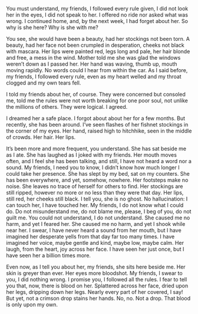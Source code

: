 You must understand, my friends, I followed every rule given, I did not look her in the eyes, I did not speak to her. I offered no ride nor asked what was wrong. I continued home, and, by the next week, I had forget about her. So why is she here? Why is she with me?

You see, she would have been a beauty, had her stockings not been torn. A beauty, had her face not been crumpled in desperation, cheeks not black with mascara. Her lips were painted red, legs long and pale, her hair blonde and free, a mess in the wind. Mother told me she was glad the windows weren’t down as I passed her. Her hand was waving, thumb up, mouth moving rapidly. No words could I hear from within the car. As I said before, my friends, I followed every rule, even as my heart welled and my throat clogged and my own tears fell. 

I told my friends about her, of course. They were concerned but consoled me, told me the rules were not worth breaking for one poor soul, not unlike the millions of others. They were logical. I agreed. 

I dreamed her a safe place. I forgot about about her for a few months. But recently, she has been around. I’ve seen flashes of her fishnet stockings in the corner of my eyes. Her hand, raised high to hitchhike, seen in the middle of crowds. Her hair. Her lips. 

It’s been more and more frequent, you understand. She has sat beside me as I ate. She has laughed as I joked with my friends. Her mouth moves often, and I feel she has been talking, and still, I have not heard a word nor a sound. My friends, I need you to know, I didn’t know how much longer I could take her presence. She has slept by my bed, sat on my counters. She has been everywhere, and yet, somehow, nowhere. Her footsteps make no noise. She leaves no trace of herself for others to find. Her stockings are still ripped, however no more or no less than they were that day. Her lips, still red, her cheeks still black. I tell you, she is no ghost. No hallucination: I can touch her, I have touched her. My friends, I do not know what I could do. Do not misunderstand me, do not blame me, please, I beg of you, do not guilt me. You could not understand, I do not understand. She caused me no harm, and yet I feared her. She caused me no harm, and yet I shook while near her. I swear, I have never heard a sound from her mouth, but I have imagined her desperate yells from that day far too many times. I have imagined her voice, maybe gentle and kind, maybe low, maybe calm. Her laugh, from the heart, joy across her face. I have seen her just once, but I have seen her a billion times more. 

Even now, as I tell you about her, my friends, she sits here beside me. Her skin is greyer than ever. Her eyes more bloodshot. My friends, I swear to you, I did nothing wrong. I promise you, I followed all the rules. I fear to tell you that, now, there is blood on her. Splattered across her face, dried upon her legs, dripping down her legs. Nearly every part of her covered, I say! But yet, not a crimson drop stains her hands. No, no. Not a drop. That blood is only upon my own.